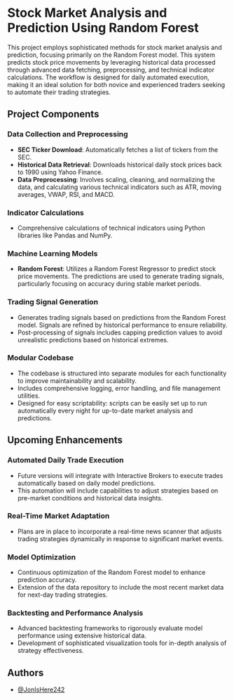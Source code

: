 # Stock Market Analysis and Prediction Using Random Forest

This project employs sophisticated methods for stock market analysis and prediction, focusing primarily on the Random Forest model. This system predicts stock price movements by leveraging historical data processed through advanced data fetching, preprocessing, and technical indicator calculations. The workflow is designed for daily automated execution, making it an ideal solution for both novice and experienced traders seeking to automate their trading strategies.

## Project Components

### Data Collection and Preprocessing
- **SEC Ticker Download**: Automatically fetches a list of tickers from the SEC.
- **Historical Data Retrieval**: Downloads historical daily stock prices back to 1990 using Yahoo Finance.
- **Data Preprocessing**: Involves scaling, cleaning, and normalizing the data, and calculating various technical indicators such as ATR, moving averages, VWAP, RSI, and MACD.

### Indicator Calculations
- Comprehensive calculations of technical indicators using Python libraries like Pandas and NumPy.

### Machine Learning Models
- **Random Forest**: Utilizes a Random Forest Regressor to predict stock price movements. The predictions are used to generate trading signals, particularly focusing on accuracy during stable market periods.

### Trading Signal Generation
- Generates trading signals based on predictions from the Random Forest model. Signals are refined by historical performance to ensure reliability.
- Post-processing of signals includes capping prediction values to avoid unrealistic predictions based on historical extremes.

### Modular Codebase
- The codebase is structured into separate modules for each functionality to improve maintainability and scalability.
- Includes comprehensive logging, error handling, and file management utilities.
- Designed for easy scriptability: scripts can be easily set up to run automatically every night for up-to-date market analysis and predictions.

## Upcoming Enhancements

### Automated Daily Trade Execution
- Future versions will integrate with Interactive Brokers to execute trades automatically based on daily model predictions.
- This automation will include capabilities to adjust strategies based on pre-market conditions and historical data insights.

### Real-Time Market Adaptation
- Plans are in place to incorporate a real-time news scanner that adjusts trading strategies dynamically in response to significant market events.

### Model Optimization
- Continuous optimization of the Random Forest model to enhance prediction accuracy.
- Extension of the data repository to include the most recent market data for next-day trading strategies.

### Backtesting and Performance Analysis
- Advanced backtesting frameworks to rigorously evaluate model performance using extensive historical data.
- Development of sophisticated visualization tools for in-depth analysis of strategy effectiveness.

## Authors
- [@JonIsHere242](https://github.com/JonIsHere242)